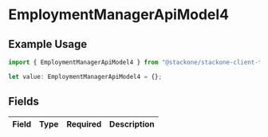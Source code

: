 # EmploymentManagerApiModel4

## Example Usage

```typescript
import { EmploymentManagerApiModel4 } from "@stackone/stackone-client-ts/sdk/models/shared";

let value: EmploymentManagerApiModel4 = {};
```

## Fields

| Field       | Type        | Required    | Description |
| ----------- | ----------- | ----------- | ----------- |